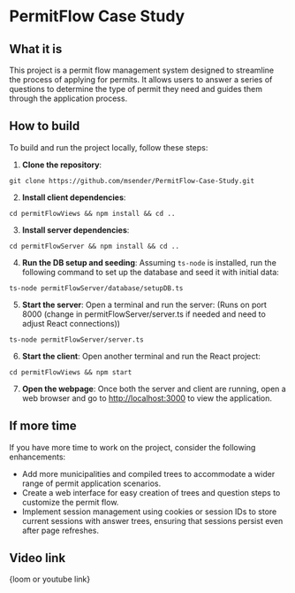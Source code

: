 # PermitFlow Case Study

## What it is

This project is a permit flow management system designed to streamline the process of applying for permits. It allows users to answer a series of questions to determine the type of permit they need and guides them through the application process.

## How to build

To build and run the project locally, follow these steps:

1. **Clone the repository**:

`git clone https://github.com/msender/PermitFlow-Case-Study.git`

2. **Install client dependencies**:

`cd permitFlowViews &&
npm install &&
cd ..`

3. **Install server dependencies**:

`cd permitFlowServer &&
npm install &&
cd ..`

4. **Run the DB setup and seeding**:
Assuming `ts-node` is installed, run the following command to set up the database and seed it with initial data:

`ts-node permitFlowServer/database/setupDB.ts`

5. **Start the server**:
Open a terminal and run the server: (Runs on port 8000 (change in permitFlowServer/server.ts if needed and need to adjust React connections))

`ts-node permitFlowServer/server.ts`

6. **Start the client**:
Open another terminal and run the React project:

`cd permitFlowViews &&
npm start`

7. **Open the webpage**:
Once both the server and client are running, open a web browser and go to [http://localhost:3000](http://localhost:3000) to view the application.

## If more time

If you have more time to work on the project, consider the following enhancements:

- Add more municipalities and compiled trees to accommodate a wider range of permit application scenarios.
- Create a web interface for easy creation of trees and question steps to customize the permit flow.
- Implement session management using cookies or session IDs to store current sessions with answer trees, ensuring that sessions persist even after page refreshes.

## Video link

{loom or youtube link}
